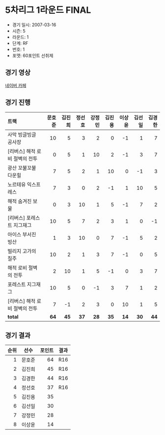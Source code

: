 # 5차리그 1라운드 FINAL

- 경기 일시: 2007-03-16
- 시즌: 5
- 라운드: 1
- 단계: RF
- 번호: 1
- 포맷: 60포인트 선취제





## 경기 영상
[네이버 카페](https://cafe.naver.com/leaguekart/74)

## 경기 진행

| 트랙 | 문호준 | 김진희 | 정선호 | 강정민 | 김진용 | 이상윤 | 김선일 | 김경한 |
|:---|---:|---:|---:|---:|---:|---:|---:|---:|
| 사막 빙글빙글 공사장 | 10 | 5 | 3 | 2 | 0 | -1 | 1 | 7 |
| [리버스] 해적 로비 절벽의 전투 | 0 | 5 | 1 | 10 | 2 | -1 | 3 | 7 |
| 광산 꼬불꼬불 다운힐 | 7 | 5 | 2 | 1 | 10 | 0 | -1 | 3 |
| 노르테유 익스프레스 | 7 | 3 | 0 | 2 | -1 | 1 | 10 | 5 |
| 해적 숨겨진 보물 | 0 | 3 | 10 | 1 | 5 | -1 | 7 | 2 |
| [리버스] 포레스트 지그재그 | 10 | 5 | 7 | 2 | 3 | 1 | 0 | -1 |
| 아이스 부서진 빙산 | 1 | 3 | 10 | 0 | 7 | -1 | 5 | 2 |
| 빌리지 고가의 질주 | 10 | 2 | 1 | 3 | 7 | -1 | 0 | 5 |
| 해적 로비 절벽의 전투 | 2 | 10 | 1 | 5 | -1 | 0 | 3 | 7 |
| 포레스트 지그재그 | 10 | 5 | 0 | -1 | 3 | 7 | 1 | 2 |
| [리버스] 해적 로비 절벽의 전투 | 7 | -1 | 2 | 3 | 0 | 10 | 1 | 5 |
| __total__ | __64__ | __45__ | __37__ | __28__ | __35__ | __14__ | __30__ | __44__ |




## 경기 결과

| 순위 | 선수 | 포인트 | 결과 |
|---:|:---:|---:|:---:|
| 1 | 문호준 | 64 | R16 |
| 2 | 김진희 | 45 | R16 |
| 3 | 김경한 | 44 | R16 |
| 4 | 정선호 | 37 | R16 |
| 5 | 김진용 | 35 |  |
| 6 | 김선일 | 30 |  |
| 7 | 강정민 | 28 |  |
| 8 | 이상윤 | 14 |  |

